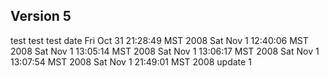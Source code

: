 ## Version 5 ##
test
test
test
date
Fri Oct 31 21:28:49 MST 2008
Sat Nov 1 12:40:06 MST 2008
Sat Nov 1 13:05:14 MST 2008
Sat Nov 1 13:06:17 MST 2008
Sat Nov 1 13:07:54 MST 2008
Sat Nov 1 21:49:01 MST 2008
update 1